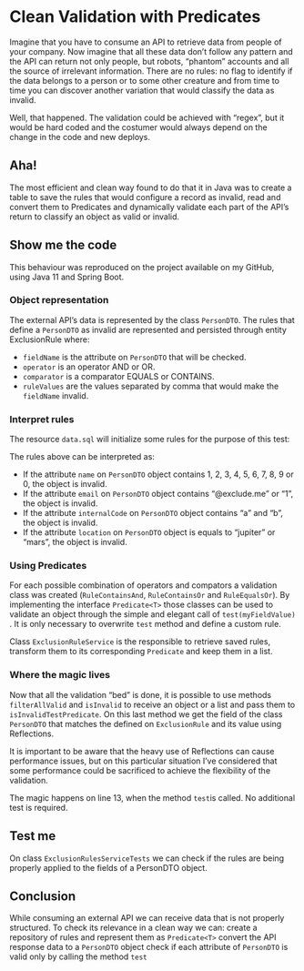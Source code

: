 # Clean Validation with Predicates

Imagine that you have to consume an API to retrieve data from people of your company. Now imagine that all these data don’t follow any pattern and the API can return not only people, but robots, “phantom” accounts and all the source of irrelevant information. There are no rules: no flag to identify if the data belongs to a person or to some other creature and from time to time you can discover another variation that would classify the data as invalid.

Well, that happened. The validation could be achieved with “regex”, but it would be hard coded and the costumer would always depend on the change in the code and new deploys.

## Aha!

The most efficient and clean way found to do that it in Java was to create a table to save the rules that would configure a record as invalid, read and convert them to Predicates and dynamically validate each part of the API’s return to classify an object as valid or invalid. 

## Show me the code

This behaviour was reproduced on the project available on my GitHub, using Java 11 and Spring Boot.

### Object representation
The external API’s data is represented by the class `PersonDTO`.
The rules that define a `PersonDTO` as invalid are represented and persisted through entity ExclusionRule where:
* `fieldName` is the attribute on `PersonDTO` that will be checked.
* `operator` is an operator AND or OR.
* `comparator` is a comparator EQUALS or CONTAINS.
* `ruleValues` are the values separated by comma that would make the `fieldName` invalid.

### Interpret rules
The resource `data.sql` will initialize some rules for the purpose of this test:
<script src="https://gist.github.com/danianepg/23c031d6b46e1bdf9327e58e59eed50f.js"></script>

The rules above can be interpreted as:
* If the attribute `name` on `PersonDTO` object contains 1, 2, 3, 4, 5, 6, 7, 8, 9 or 0, the object is invalid.
* If the attribute `email` on `PersonDTO` object contains “@exclude.me” or “1”, the object is invalid.
* If the attribute `internalCode` on `PersonDTO` object contains “a” and “b”, the object is invalid.
* If the attribute `location` on `PersonDTO` object is equals to “jupiter” or “mars”, the object is invalid.

### Using Predicates
For each possible combination of operators and compators a validation class was created (`RuleContainsAnd`, `RuleContainsOr` and `RuleEqualsOr`). By implementing the interface `Predicate<T>` those classes can be used to validate an object through the simple and elegant call of `test(myFieldValue)` . It is only necessary to overwrite `test` method and define a custom rule.
<script src="https://gist.github.com/danianepg/a21953db57099444f268413ac992e609.js"></script>

Class `ExclusionRuleService` is the responsible to retrieve saved rules, transform them to its corresponding `Predicate` and keep them in a list. 
<script src="https://gist.github.com/danianepg/c4f2d8e44ba68ed2e4954efc64f6742c.js"></script>

### Where the magic lives

Now that all the validation “bed” is done, it is possible to use methods `filterAllValid` and `isInvalid` to receive an object or a list and pass them to `isInvalidTestPredicate`. On this last method we get the field of the class `PersonDTO` that matches the defined on `ExclusionRule` and its value using Reflections.  

It is important to be aware that the heavy use of Reflections can cause performance issues, but on this particular situation I’ve considered that some performance could be sacrificed to achieve the flexibility of the validation.

The magic happens on line 13, when the method `test`is called. No additional test is required.  
<script src="https://gist.github.com/danianepg/f8bfa5fd81406214ddb21a6726fd062f.js"></script>

## Test me
On class `ExclusionRulesServiceTests` we can check if the rules are being properly applied to the fields of a PersonDTO object.
<script src="https://gist.github.com/danianepg/6f20d10074187085a3880c31eae8299e.js"></script>

## Conclusion
While consuming an external API we can receive data that is not properly structured. To check its relevance in a clean way we can:
create a repository of rules and represent them  as `Predicate<T>` 
convert the API response data to a `PersonDTO` object
check if each attribute of `PersonDTO` is valid only by calling the method `test`
